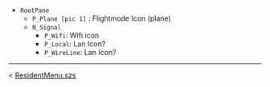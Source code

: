 -	`RootPane`
	-	`P_Plane [pic 1]` : Flightmode Icon (plane)
	-	`N_Signal`
		-	`P_Wifi`: Wifi icon
		-	`P_Local`: Lan Icon?
		-	`P_WireLine`: Lan Icon?

---

< [ResidentMenu.szs](index.md)